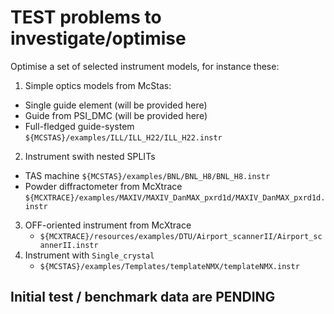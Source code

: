 # TEST problems to investigate/optimise
Optimise a set of selected instrument models, for instance these:
1. Simple optics models from McStas:
  * Single guide element (will be provided here)
  * Guide from PSI_DMC (will be provided here)
  * Full-fledged guide-system `${MCSTAS}/examples/ILL/ILL_H22/ILL_H22.instr`
2. Instrument swith nested SPLITs 
  * TAS machine `${MCSTAS}/examples/BNL/BNL_H8/BNL_H8.instr`
   * Powder diffractometer from McXtrace `${MCXTRACE}/examples/MAXIV/MAXIV_DanMAX_pxrd1d/MAXIV_DanMAX_pxrd1d.instr`
3. OFF-oriented instrument from McXtrace
   * `${MCXTRACE}/resources/examples/DTU/Airport_scannerII/Airport_scannerII.instr`
4. Instrument with `Single_crystal`
   * `${MCSTAS}/examples/Templates/templateNMX/templateNMX.instr`

## Initial test / benchmark data are PENDING
